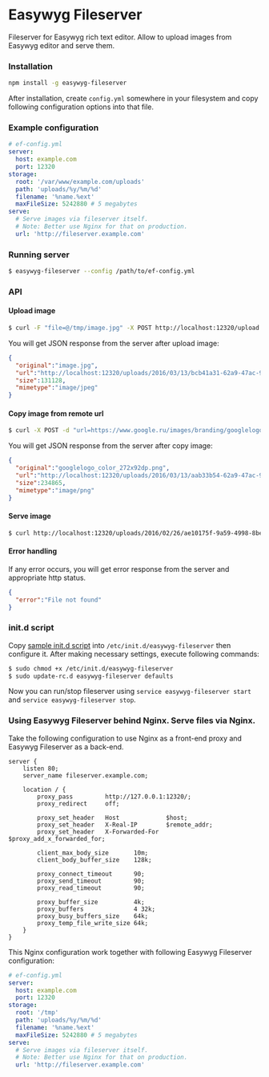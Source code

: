 # Easywyg Fileserver

Fileserver for Easywyg rich text editor. Allow to upload images from Easywyg editor and serve them.

### Installation

```bash
npm install -g easywyg-fileserver
```

After installation, create `config.yml` somewhere in your filesystem and copy following configuration options into that file.

### Example configuration

```yaml
# ef-config.yml
server:
  host: example.com
  port: 12320
storage:
  root: '/var/www/example.com/uploads'
  path: 'uploads/%y/%m/%d'
  filename: '%name.%ext'
  maxFileSize: 5242880 # 5 megabytes
serve:
  # Serve images via fileserver itself.
  # Note: Better use Nginx for that on production.
  url: 'http://fileserver.example.com'
```

### Running server

```bash
$ easywyg-fileserver --config /path/to/ef-config.yml
```

### API

#### Upload image
```bash
$ curl -F "file=@/tmp/image.jpg" -X POST http://localhost:12320/upload
```

You will get JSON response from the server after upload image:

```json
{
  "original":"image.jpg",
  "url":"http://localhost:12320/uploads/2016/03/13/bcb41a31-62a9-47ac-9aa3-d7e946318477.jpg",
  "size":131128,
  "mimetype":"image/jpeg"
}
```

#### Copy image from remote url
```bash
$ curl -X POST -d "url=https://www.google.ru/images/branding/googlelogo/1x/googlelogo_color_272x92dp.png" http://localhost:12320/copy
```

You will get JSON response from the server after copy image:

```json
{
  "original":"googlelogo_color_272x92dp.png",
  "url":"http://localhost:12320/uploads/2016/03/13/aab33b54-62a9-47ac-9aa3-d7e946318477.jpg",
  "size":234865,
  "mimetype":"image/png"
}
```

#### Serve image
```bash
$ curl http://localhost:12320/uploads/2016/02/26/ae10175f-9a59-4998-8bea-4c5c4387ace7.jpg
```

#### Error handling
If any error occurs, you will get error response from the server and appropriate http status.

```json
{
  "error":"File not found"
}
```

### init.d script

Copy [sample init.d script](https://github.com/easywyg/easywyg-fileserver/tree/master/init.d/easywyg-fileserver) into `/etc/init.d/easywyg-fileserver` then configure it.
After making necessary settings, execute following commands:

```bash
$ sudo chmod +x /etc/init.d/easywyg-fileserver
$ sudo update-rc.d easywyg-fileserver defaults
```

Now you can run/stop fileserver using `service easywyg-fileserver start` and `service easywyg-fileserver stop`.

### Using Easywyg Fileserver behind Nginx. Serve files via Nginx.

Take the following configuration to use Nginx as a front-end proxy and Easywyg Fileserver as a back-end.

```
server {
    listen 80;
    server_name fileserver.example.com;

    location / {
        proxy_pass         http://127.0.0.1:12320/;
        proxy_redirect     off;

        proxy_set_header   Host             $host;
        proxy_set_header   X-Real-IP        $remote_addr;
        proxy_set_header   X-Forwarded-For  $proxy_add_x_forwarded_for;

        client_max_body_size       10m;
        client_body_buffer_size    128k;

        proxy_connect_timeout      90;
        proxy_send_timeout         90;
        proxy_read_timeout         90;

        proxy_buffer_size          4k;
        proxy_buffers              4 32k;
        proxy_busy_buffers_size    64k;
        proxy_temp_file_write_size 64k;
    }
}
```

This Nginx configuration work together with following Easywyg Fileserver configuration:

```yaml
# ef-config.yml
server:
  host: example.com
  port: 12320
storage:
  root: '/tmp'
  path: 'uploads/%y/%m/%d'
  filename: '%name.%ext'
  maxFileSize: 5242880 # 5 megabytes
serve:
  # Serve images via fileserver itself.
  # Note: Better use Nginx for that on production.
  url: 'http://fileserver.example.com'
```
